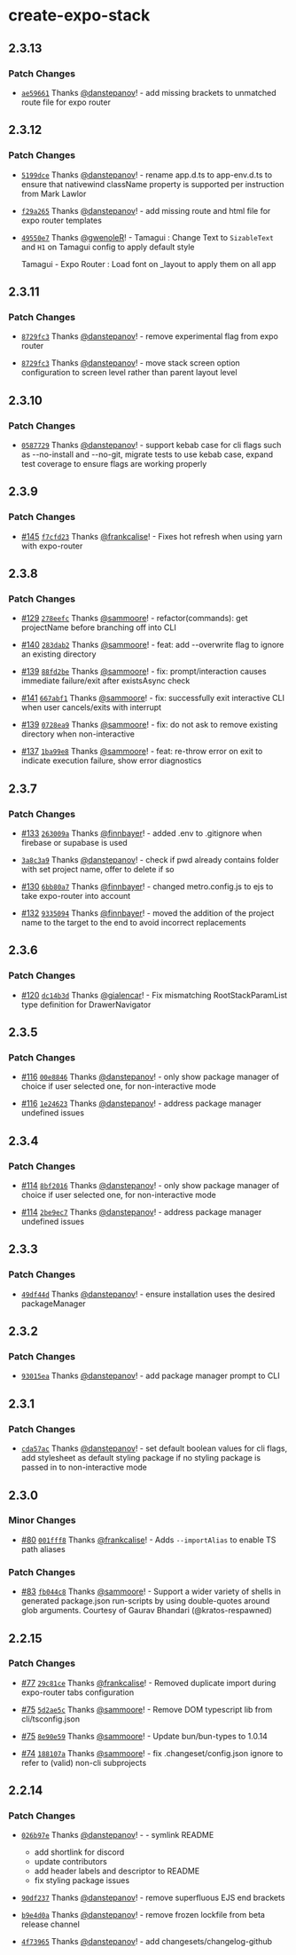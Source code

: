 # create-expo-stack

## 2.3.13

### Patch Changes

- [`ae59661`](https://github.com/danstepanov/create-expo-stack/commit/ae596617a1290f83c27cab7c723fe003f26aca97) Thanks [@danstepanov](https://github.com/danstepanov)! - add missing brackets to unmatched route file for expo router

## 2.3.12

### Patch Changes

- [`5199dce`](https://github.com/danstepanov/create-expo-stack/commit/5199dce7f159f9d03081fae48f15ea72e8818864) Thanks [@danstepanov](https://github.com/danstepanov)! - rename app.d.ts to app-env.d.ts to ensure that nativewind className property is supported per instruction from Mark Lawlor

- [`f29a265`](https://github.com/danstepanov/create-expo-stack/commit/f29a265f697636ea57bed092bed10f59d5792667) Thanks [@danstepanov](https://github.com/danstepanov)! - add missing route and html file for expo router templates

- [`49550e7`](https://github.com/danstepanov/create-expo-stack/commit/49550e7026a1b87ddb00bf94aada6047dcd509d7) Thanks [@gwenoleR](https://github.com/gwenoleR)! - Tamagui : Change Text to `SizableText` and `H1` on Tamagui config to apply default style

  Tamagui - Expo Router : Load font on \_layout to apply them on all app

## 2.3.11

### Patch Changes

- [`8729fc3`](https://github.com/danstepanov/create-expo-stack/commit/8729fc320b1c7cf7eca89ff5f6523bef4c5299cd) Thanks [@danstepanov](https://github.com/danstepanov)! - remove experimental flag from expo router

- [`8729fc3`](https://github.com/danstepanov/create-expo-stack/commit/8729fc320b1c7cf7eca89ff5f6523bef4c5299cd) Thanks [@danstepanov](https://github.com/danstepanov)! - move stack screen option configuration to screen level rather than parent layout level

## 2.3.10

### Patch Changes

- [`0587729`](https://github.com/danstepanov/create-expo-stack/commit/0587729836efae3e1713cfb610cd473a6bf0fbf7) Thanks [@danstepanov](https://github.com/danstepanov)! - support kebab case for cli flags such as --no-install and --no-git, migrate tests to use kebab case, expand test coverage to ensure flags are working properly

## 2.3.9

### Patch Changes

- [#145](https://github.com/danstepanov/create-expo-stack/pull/145) [`f7cfd23`](https://github.com/danstepanov/create-expo-stack/commit/f7cfd23ca97172e855a32b60b65816563ce2568f) Thanks [@frankcalise](https://github.com/frankcalise)! - Fixes hot refresh when using yarn with expo-router

## 2.3.8

### Patch Changes

- [#129](https://github.com/danstepanov/create-expo-stack/pull/129) [`278eefc`](https://github.com/danstepanov/create-expo-stack/commit/278eefc65ab964f69f5a9cd65d7f4c357df706b2) Thanks [@sammoore](https://github.com/sammoore)! - refactor(commands): get projectName before branching off into CLI

- [#140](https://github.com/danstepanov/create-expo-stack/pull/140) [`283dab2`](https://github.com/danstepanov/create-expo-stack/commit/283dab2aec8274606e1965b2effed6d1e2873113) Thanks [@sammoore](https://github.com/sammoore)! - feat: add --overwrite flag to ignore an existing directory

- [#139](https://github.com/danstepanov/create-expo-stack/pull/139) [`88fd2be`](https://github.com/danstepanov/create-expo-stack/commit/88fd2be29c78c0066e0c5bfa2905b08e4875cde2) Thanks [@sammoore](https://github.com/sammoore)! - fix: prompt/interaction causes immediate failure/exit after existsAsync check

- [#141](https://github.com/danstepanov/create-expo-stack/pull/141) [`667abf1`](https://github.com/danstepanov/create-expo-stack/commit/667abf12741aa55ca450acf3ec86544965a9244d) Thanks [@sammoore](https://github.com/sammoore)! - fix: successfully exit interactive CLI when user cancels/exits with interrupt

- [#139](https://github.com/danstepanov/create-expo-stack/pull/139) [`0728ea9`](https://github.com/danstepanov/create-expo-stack/commit/0728ea969e271456a5e8999432717e2e4aeaf78b) Thanks [@sammoore](https://github.com/sammoore)! - fix: do not ask to remove existing directory when non-interactive

- [#137](https://github.com/danstepanov/create-expo-stack/pull/137) [`1ba99e8`](https://github.com/danstepanov/create-expo-stack/commit/1ba99e8c5fbad5ba0154fd063b703b6ba90ddc73) Thanks [@sammoore](https://github.com/sammoore)! - feat: re-throw error on exit to indicate execution failure, show error diagnostics

## 2.3.7

### Patch Changes

- [#133](https://github.com/danstepanov/create-expo-stack/pull/133) [`263009a`](https://github.com/danstepanov/create-expo-stack/commit/263009a0898de9fbb0215c3c9e92b9496647218d) Thanks [@finnbayer](https://github.com/finnbayer)! - added .env to .gitignore when firebase or supabase is used

- [`3a8c3a9`](https://github.com/danstepanov/create-expo-stack/commit/3a8c3a98a73ecd906af01480c94f7702dda5d506) Thanks [@danstepanov](https://github.com/danstepanov)! - check if pwd already contains folder with set project name, offer to delete if so

- [#130](https://github.com/danstepanov/create-expo-stack/pull/130) [`6bb80a7`](https://github.com/danstepanov/create-expo-stack/commit/6bb80a768c560c80f94d17b2ff3d839edf7f985e) Thanks [@finnbayer](https://github.com/finnbayer)! - changed metro.config.js to ejs to take expo-router into account

- [#132](https://github.com/danstepanov/create-expo-stack/pull/132) [`9335094`](https://github.com/danstepanov/create-expo-stack/commit/93350940659ea144838ae8bbbffda07726edda70) Thanks [@finnbayer](https://github.com/finnbayer)! - moved the addition of the project name to the target to the end to avoid incorrect replacements

## 2.3.6

### Patch Changes

- [#120](https://github.com/danstepanov/create-expo-stack/pull/120) [`dc14b3d`](https://github.com/danstepanov/create-expo-stack/commit/dc14b3d3d0f611b4c0493782b9e98f60aed983e4) Thanks [@gialencar](https://github.com/gialencar)! - Fix mismatching RootStackParamList type definition for DrawerNavigator

## 2.3.5

### Patch Changes

- [#116](https://github.com/danstepanov/create-expo-stack/pull/116) [`00e8846`](https://github.com/danstepanov/create-expo-stack/commit/00e884666ca682c0d9a4ad3dc816588dc494c3db) Thanks [@danstepanov](https://github.com/danstepanov)! - only show package manager of choice if user selected one, for non-interactive mode

- [#116](https://github.com/danstepanov/create-expo-stack/pull/116) [`1e24623`](https://github.com/danstepanov/create-expo-stack/commit/1e2462324775c5e3132b76de41305085726716ff) Thanks [@danstepanov](https://github.com/danstepanov)! - address package manager undefined issues

## 2.3.4

### Patch Changes

- [#114](https://github.com/danstepanov/create-expo-stack/pull/114) [`8bf2016`](https://github.com/danstepanov/create-expo-stack/commit/8bf2016e9758dc26bfc004eada03a6120ac6be41) Thanks [@danstepanov](https://github.com/danstepanov)! - only show package manager of choice if user selected one, for non-interactive mode

- [#114](https://github.com/danstepanov/create-expo-stack/pull/114) [`2be9ec7`](https://github.com/danstepanov/create-expo-stack/commit/2be9ec7b16d6460d550fc1a2c39272bd3267b202) Thanks [@danstepanov](https://github.com/danstepanov)! - address package manager undefined issues

## 2.3.3

### Patch Changes

- [`49df44d`](https://github.com/danstepanov/create-expo-stack/commit/49df44d8b9fe067d684e6eca96258af41e0fa881) Thanks [@danstepanov](https://github.com/danstepanov)! - ensure installation uses the desired packageManager

## 2.3.2

### Patch Changes

- [`93015ea`](https://github.com/danstepanov/create-expo-stack/commit/93015eaad5c608683f77cf24445757d1f426e6f9) Thanks [@danstepanov](https://github.com/danstepanov)! - add package manager prompt to CLI

## 2.3.1

### Patch Changes

- [`cda57ac`](https://github.com/danstepanov/create-expo-stack/commit/cda57ac663a390648b4f20f5a77113e99a07e39c) Thanks [@danstepanov](https://github.com/danstepanov)! - set default boolean values for cli flags, add stylesheet as default styling package if no styling package is passed in to non-interactive mode

## 2.3.0

### Minor Changes

- [#80](https://github.com/danstepanov/create-expo-stack/pull/80) [`001fff8`](https://github.com/danstepanov/create-expo-stack/commit/001fff8f501cd0b0aa557da607f481f9b4320eec) Thanks [@frankcalise](https://github.com/frankcalise)! - Adds `--importAlias` to enable TS path aliases

### Patch Changes

- [#83](https://github.com/danstepanov/create-expo-stack/pull/83) [`fb044c8`](https://github.com/danstepanov/create-expo-stack/commit/fb044c810fdd91efb4dde52e787e1f2434d43509) Thanks [@sammoore](https://github.com/sammoore)! - Support a wider variety of shells in generated package.json run-scripts by using double-quotes around glob arguments. Courtesy of Gaurav Bhandari (@kratos-respawned)

## 2.2.15

### Patch Changes

- [#77](https://github.com/danstepanov/create-expo-stack/pull/77) [`29c81ce`](https://github.com/danstepanov/create-expo-stack/commit/29c81ce83c7eec42945930b7c7e140f6f03d7646) Thanks [@frankcalise](https://github.com/frankcalise)! - Removed duplicate import during expo-router tabs configuration

- [#75](https://github.com/danstepanov/create-expo-stack/pull/75) [`5d2ae5c`](https://github.com/danstepanov/create-expo-stack/commit/5d2ae5c7b29fc008f465e5c9282fa90dfa0cb4fe) Thanks [@sammoore](https://github.com/sammoore)! - Remove DOM typescript lib from cli/tsconfig.json

- [#75](https://github.com/danstepanov/create-expo-stack/pull/75) [`8e90e59`](https://github.com/danstepanov/create-expo-stack/commit/8e90e59be41f06d4f9a98e9380cb796814530967) Thanks [@sammoore](https://github.com/sammoore)! - Update bun/bun-types to 1.0.14

- [#74](https://github.com/danstepanov/create-expo-stack/pull/74) [`188107a`](https://github.com/danstepanov/create-expo-stack/commit/188107a7edc91516a1ad07489576ac9d067fc1d4) Thanks [@sammoore](https://github.com/sammoore)! - fix .changeset/config.json ignore to refer to (valid) non-cli subprojects

## 2.2.14

### Patch Changes

- [`026b97e`](https://github.com/danstepanov/create-expo-stack/commit/026b97ee02f370ee1ee10dad9877b540a3c623d7) Thanks [@danstepanov](https://github.com/danstepanov)! - - symlink README

  - add shortlink for discord
  - update contributors
  - add header labels and descriptor to README
  - fix styling package issues

- [`90df237`](https://github.com/danstepanov/create-expo-stack/commit/90df237e8a53696229e70afebf7d1107e51582cc) Thanks [@danstepanov](https://github.com/danstepanov)! - remove superfluous EJS end brackets

- [`b9e4d0a`](https://github.com/danstepanov/create-expo-stack/commit/b9e4d0a279aa0697468344fbe443b024aaba04f4) Thanks [@danstepanov](https://github.com/danstepanov)! - remove frozen lockfile from beta release channel

- [`4f73965`](https://github.com/danstepanov/create-expo-stack/commit/4f73965d834e38b0fba22040171fdb42312c3683) Thanks [@danstepanov](https://github.com/danstepanov)! - add changesets/changelog-github
